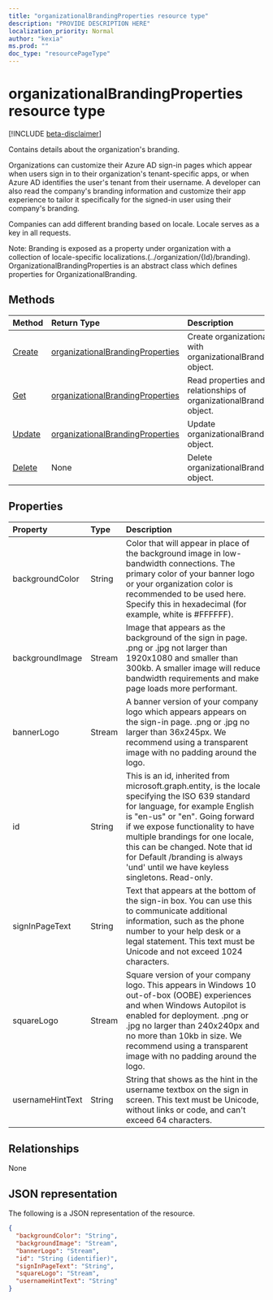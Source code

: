 ```yaml
---
title: "organizationalBrandingProperties resource type"
description: "PROVIDE DESCRIPTION HERE"
localization_priority: Normal
author: "kexia"
ms.prod: ""
doc_type: "resourcePageType"
---
```


# organizationalBrandingProperties resource type

[!INCLUDE [beta-disclaimer](../../includes/beta-disclaimer.md)]

Contains details about the organization's branding.

Organizations can customize their Azure AD sign-in pages which appear when users sign in to their organization's tenant-specific apps, or when Azure AD identifies the user's tenant from their username. A developer can also read the company's branding information and customize their app experience to tailor it specifically for the signed-in user using their company's branding.

Companies can add different branding based on locale. Locale serves as a key in all requests.

Note: Branding is exposed as a property under organization with a collection of locale-specific localizations.(../organization/{Id}/branding). OrganizationalBrandingProperties is an abstract class which defines properties for OrganizationalBranding.

## Methods

| Method       | Return Type | Description |
|:-------------|:------------|:------------|
| [Create](../api/organizationalbrandingproperties-create.md) | [organizationalBrandingProperties](organizationalbrandingproperties.md) | Create organizational branding with organizationalBrandingProperties object. |
| [Get](../api/organizationalbrandingproperties-get.md) | [organizationalBrandingProperties](organizationalbrandingproperties.md) | Read properties and relationships of organizationalBrandingProperties object. |
| [Update](../api/organizationalbrandingproperties-update.md) | [organizationalBrandingProperties](organizationalbrandingproperties.md) | Update organizationalBrandingProperties object. |
| [Delete](../api/organizationalbrandingproperties-delete.md) | None | Delete organizationalBrandingProperties object. |

## Properties

| Property     | Type        | Description |
|:-------------|:------------|:------------|
|backgroundColor|String| Color that will appear in place of the background image in low-bandwidth connections. The primary color of your banner logo or your organization color is recommended to be used here. Specify this in hexadecimal (for example, white is #FFFFFF). |
|backgroundImage|Stream| Image that appears as the background of the sign in page. .png or .jpg not larger than 1920x1080 and smaller than 300kb. A smaller image will reduce bandwidth requirements and make page loads more performant. |
|bannerLogo|Stream| A banner version of your company logo which appears appears on the sign-in page. .png or .jpg no larger than 36x245px. We recommend using a transparent image with no padding around the logo. |
|id|String| This is an id, inherited from microsoft.graph.entity, is the locale specifying the ISO 639 standard for language, for example English is "en-us" or "en". Going forward if we expose functionality to have multiple brandings for one locale, this can be changed. Note that id for Default /branding is always 'und' until we have keyless singletons. Read-only. |
|signInPageText|String| Text that appears at the bottom of the sign-in box. You can use this to communicate additional information, such as the phone number to your help desk or a legal statement. This text must be Unicode and not exceed 1024 characters. |
|squareLogo|Stream| Square version of your company logo. This appears in Windows 10 out-of-box (OOBE) experiences and when Windows Autopilot is enabled for deployment. .png or .jpg no larger than 240x240px and no more than 10kb in size. We recommend using a transparent image with no padding around the logo. |
|usernameHintText|String| String that shows as the hint in the username textbox on the sign in screen. This text must be Unicode, without links or code, and can't exceed 64 characters. |

## Relationships

None

## JSON representation

The following is a JSON representation of the resource.

<!-- {
  "blockType": "resource",
  "optionalProperties": [

  ],
  "@odata.type": "microsoft.graph.organizationalBrandingProperties",
  "baseType": "",
  "keyProperty": "id"
}-->

```json
{
  "backgroundColor": "String",
  "backgroundImage": "Stream",
  "bannerLogo": "Stream",
  "id": "String (identifier)",
  "signInPageText": "String",
  "squareLogo": "Stream",
  "usernameHintText": "String"
}
```

<!-- uuid: 16cd6b66-4b1a-43a1-adaf-3a886856ed98
2019-02-04 14:57:30 UTC -->
<!-- {
  "type": "#page.annotation",
  "description": "organizationalBrandingProperties resource",
  "keywords": "",
  "section": "documentation",
  "tocPath": ""
}-->